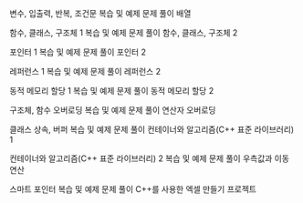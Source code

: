 변수, 입출력, 반복, 조건문
복습 및 예제 문제 풀이
배열

함수, 클래스, 구조체 1
복습 및 예제 문제 풀이
함수, 클래스, 구조체 2

포인터 1
복습 및 예제 문제 풀이
포인터 2

레퍼런스 1
복습 및 예제 문제 풀이
레퍼런스 2

동적 메모리 할당 1
복습 및 예제 문제 풀이
동적 메모리 할당 2

구조체, 함수 오버로딩
복습 및 예제 문제 풀이
연산자 오버로딩

클래스 상속, 버퍼
복습 및 예제 문제 풀이
컨테이너와 알고리즘(C++ 표준 라이브러리) 1

컨테이너와 알고리즘(C++ 표준 라이브러리) 2
복습 및 예제 문제 풀이
우측값과 이동 연산

스마트 포인터
복습 및 예제 문제 풀이
C++를 사용한 엑셀 만들기 프로젝트
